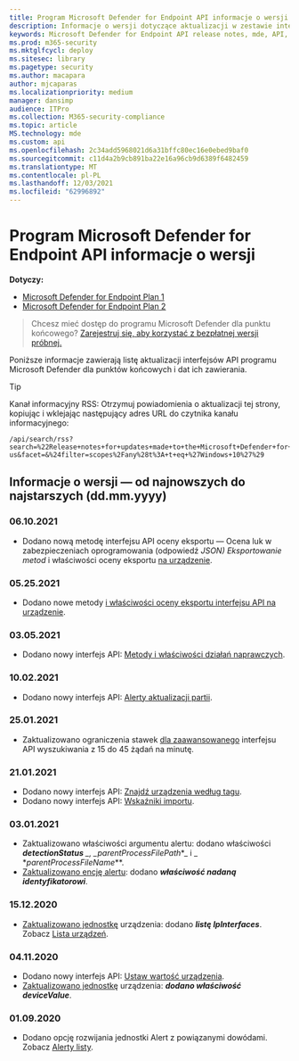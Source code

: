 ```yaml
---
title: Program Microsoft Defender for Endpoint API informacje o wersji
description: Informacje o wersji dotyczące aktualizacji w zestawie interfejsów API programu Microsoft Defender dla punktów końcowych.
keywords: Microsoft Defender for Endpoint API release notes, mde, API, Microsoft Defender for Endpoint API, updates, notes, release
ms.prod: m365-security
ms.mktglfcycl: deploy
ms.sitesec: library
ms.pagetype: security
ms.author: macapara
author: mjcaparas
ms.localizationpriority: medium
manager: dansimp
audience: ITPro
ms.collection: M365-security-compliance
ms.topic: article
MS.technology: mde
ms.custom: api
ms.openlocfilehash: 2c34add5968021d6a31bffc80ec16e0ebed9baf0
ms.sourcegitcommit: c11d4a2b9cb891ba22e16a96cb9d6389f6482459
ms.translationtype: MT
ms.contentlocale: pl-PL
ms.lasthandoff: 12/03/2021
ms.locfileid: "62996892"
---
```

# <a name="microsoft-defender-for-endpoint-api-release-notes"></a>Program Microsoft Defender for Endpoint API informacje o wersji

**Dotyczy:** 
- [Microsoft Defender for Endpoint Plan 1](https://go.microsoft.com/fwlink/?linkid=2154037)
- [Microsoft Defender for Endpoint Plan 2](https://go.microsoft.com/fwlink/?linkid=2154037)

>Chcesz mieć dostęp do programu Microsoft Defender dla punktu końcowego? [Zarejestruj się, aby korzystać z bezpłatnej wersji próbnej.](https://signup.microsoft.com/create-account/signup?products=7f379fee-c4f9-4278-b0a1-e4c8c2fcdf7e&ru=https://aka.ms/MDEp2OpenTrial?ocid=docs-wdatp-exposedapis-abovefoldlink)

Poniższe informacje zawierają listę aktualizacji interfejsów API programu Microsoft Defender dla punktów końcowych i dat ich zawierania.

> [!TIP]
> Kanał informacyjny RSS: Otrzymuj powiadomienia o aktualizacji tej strony, kopiując i wklejając następujący adres URL do czytnika kanału informacyjnego:
>
> ```http
> /api/search/rss?search=%22Release+notes+for+updates+made+to+the+Microsoft+Defender+for+Endpoint+set+of+APIs%22&locale=en-us&facet=&%24filter=scopes%2Fany%28t%3A+t+eq+%27Windows+10%27%29
> ```

## <a name="release-notes---newest-to-oldest-ddmmyyyy"></a>Informacje o wersji — od najnowszych do najstarszych (dd.mm.yyyy)

### <a name="06102021"></a>06.10.2021

- Dodano nową metodę interfejsu API oceny eksportu — Ocena luk w zabezpieczeniach oprogramowania (odpowiedź _JSON) Eksportowanie metod_ i właściwości oceny eksportu [na urządzenie](get-assessment-methods-properties.md).

### <a name="05252021"></a>05.25.2021

- Dodano nowe metody [i właściwości oceny eksportu interfejsu API na urządzenie](get-assessment-methods-properties.md).

### <a name="03052021"></a>03.05.2021

- Dodano nowy interfejs API: [Metody i właściwości działań naprawczych](get-remediation-methods-properties.md).

### <a name="10022021"></a>10.02.2021

- Dodano nowy interfejs API: [Alerty aktualizacji partii](batch-update-alerts.md).

### <a name="25012021"></a>25.01.2021

- Zaktualizowano ograniczenia stawek [dla zaawansowanego](run-advanced-query-api.md) interfejsu API wyszukiwania z 15 do 45 żądań na minutę.

### <a name="21012021"></a>21.01.2021

- Dodano nowy interfejs API: [Znajdź urządzenia według tagu](machine-tags.md).
- Dodano nowy interfejs API: [Wskaźniki importu](import-ti-indicators.md).

### <a name="03012021"></a>03.01.2021

- Zaktualizowano właściwości argumentu alertu: dodano właściwości ***detectionStatus** _, _*_parentProcessFilePath_*_ i _ *_parentProcessFileName_**.
- [Zaktualizowano encję alertu](alerts.md): dodano ***właściwość nadaną identyfikatorowi***.

### <a name="15122020"></a>15.12.2020

- [Zaktualizowano jednostkę](machine.md) urządzenia: dodano ***listę IpInterfaces***. Zobacz [Lista urządzeń](get-machines.md).

### <a name="04112020"></a>04.11.2020

- Dodano nowy interfejs API: [Ustaw wartość urządzenia](set-device-value.md).
- [Zaktualizowano jednostkę](machine.md) urządzenia: ***dodano właściwość deviceValue***.

### <a name="01092020"></a>01.09.2020

- Dodano opcję rozwijania jednostki Alert z powiązanymi dowódami. Zobacz [Alerty listy](get-alerts.md).
